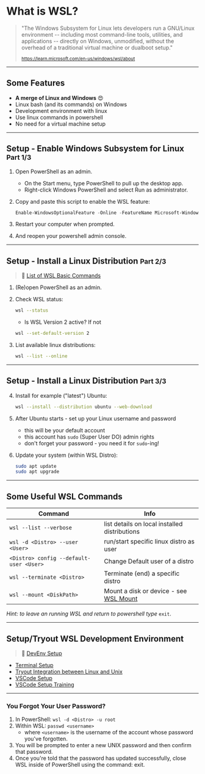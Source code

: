 # What is WSL?

> "The Windows Subsystem for Linux lets developers run a GNU/Linux environment -- including most command-line tools, utilities, and applications -- directly on Windows, unmodified, without the overhead of a traditional virtual machine or dualboot setup."
>
> <small><https://learn.microsoft.com/en-us/windows/wsl/about></small>

---

## Some Features

- **A merge of Linux and Windows** &#x1F60D;
- Linux bash (and its commands) on Windows
- Development environment with linux
- Use linux commands in powershell
- No need for a virtual machine setup

---

## Setup - Enable Windows Subsystem for Linux <small>Part 1/3</small>

1. Open PowerShell as an admin.
   - On the Start menu, type PowerShell to pull up the desktop app.
   - Right-click Windows PowerShell and select Run as administrator.

2. Copy and paste this script to enable the WSL feature:

   ```powershell
   Enable-WindowsOptionalFeature -Online -FeatureName Microsoft-Windows-Subsystem-Linux
   ```

3. Restart your computer when prompted.
4. And reopen your powershell admin console.

---

## Setup - Install a Linux Distribution <small>Part 2/3</small>

> :link: [List of WSL Basic Commands](https://learn.microsoft.com/en-us/windows/wsl/basic-commands)

1. (Re)open PowerShell as an admin.
2. Check WSL status:
   
   ```bash
   wsl --status
   ```

   - Is WSL Version 2 active? If not

    ```bash
    wsl --set-default-version 2
    ```

3. List available linux distributions:

   ```bash
   wsl --list --online
   ```
   
---
   
## Setup - Install a Linux Distribution <small>Part 3/3</small>
   
4. Install for example ("latest") Ubuntu:

   ```bash
   wsl --install --distribution ubuntu --web-download
   ```

5. After Ubuntu starts - set up your Linux username and password
   - this will be your default account
   - this account has `sudo` (Super User DO) admin rights
   - don't forget your password - you need it for `sudo`-ing!
6. Update your system (within WSL Distro):

   ```bash
   sudo apt update
   sudo apt upgrade
   ```


---

## Some Useful WSL Commands

| Command | Info |
| -------- | -------- |
| `wsl --list --verbose` | list details on local installed distributions |
| `wsl -d <Distro> --user <User>` | run/start specific linux distro  as user|
| `<Distro> config --default-user <User>` | Change Default user of a distro |
| `wsl --terminate <Distro>` | Terminate (end) a specific distro |
| `wsl --mount <DiskPath> ` | Mount a disk or device - see [WSL Mount](https://learn.microsoft.com/en-us/windows/wsl/basic-commands#mount-a-disk-or-device) |

*Hint: to leave an running WSL and return to powershell type* `exit`.

---

## Setup/Tryout WSL Development Environment

> :link: [DevEnv Setup](https://learn.microsoft.com/en-us/windows/wsl/setup/environment)

- [Terminal Setup](https://learn.microsoft.com/en-us/windows/wsl/setup/environment#set-up-windows-terminal)
- [Tryout Integration between Linux and Unix](https://learn.microsoft.com/en-us/training/modules/get-started-with-windows-subsystem-for-linux/3-integration-between-linux-and-windows)
- [VSCode Setup](https://learn.microsoft.com/en-us/windows/wsl/setup/environment#use-visual-studio-code)
- [VSCode Setup Training](https://learn.microsoft.com/en-us/training/modules/get-started-with-windows-subsystem-for-linux/5-vscode-integration)


---

### You Forgot Your User Password?

1. In PowerShell: `wsl -d <Distro> -u root`
2. Within WSL: `passwd <username>`
   - where `<username>` is the username of the account whose password you've forgotten.
3. You will be prompted to enter a new UNIX password and then confirm that password.
4. Once you're told that the password has updated successfully, close WSL inside of PowerShell using the command: exit.
